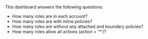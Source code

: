 This dashboard answers the following questions:

- How many roles are in each account?
- How many roles are with inline policies?
- How many roles are without any attached and boundary policies?
- How many roles allow all actions (action = '*')?
